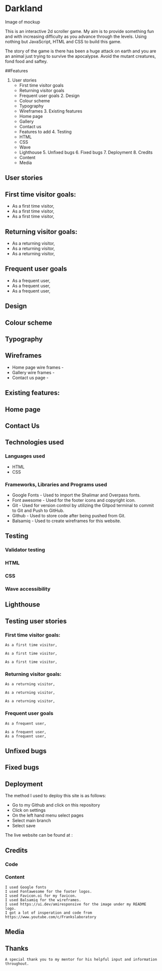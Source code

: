 # Darkland

Image of mockup

This is an interactive 2d scroller game. My aim is to provide something fun and with increasing difficulty as you advance through
the levels. Using nothing but JavaScript, HTML and CSS to build this game.

The story of the game is there has been a huge attack on earth and you are an animal just trying to survive the apocalypse. Avoid the mutant creatures, fond food and saftey.

##Features

   1. User stories
       - First time visitor goals
       - Returning visitor goals
       - Frequent user goals
    2. Design
       - Colour scheme
       - Typography
       - Wireframes
    3. Existing features
       - Home page
       - Gallery
       - Contact us
       - Features to add
    4. Testing
       - HTML
       - CSS
       - Wave
       - Lighthouse
    5. Unfixed bugs
    6. Fixed bugs
    7. Deployment
    8. Credits
       - Content
       - Media

## User stories

## First time visitor goals:

   - As a first time visitor, 
   - As a first time visitor, 
   - As a first time visitor, 

## Returning visitor goals:

   - As a returning visitor,
   - As a returning visitor, 
   - As a returning visitor,

## Frequent user goals
   - As a frequent user,
   - As a frequent user,
   - As a frequent user,

## Design

## Colour scheme

## Typography


## Wireframes
   - Home page wire frames -
   - Gallery wire frames -
   - Contact us page - 

## Existing features:


## Home page


## Contact Us



## Technologies used

### Languages used

   - HTML
   - CSS

### Frameworks, Libraries and Programs used
   - Google Fonts - Used to import the Shalimar and Overpass fonts.
   - Font awesome - Used for the footer icons and copyright icon.
   - Git - Used for version control by utilizing the Gitpod terminal to commit to Git and Push to GitHub.
   - Github - Used to store code after being pushed from Git.
   - Balsamiq - Used to create wireframes for this website.

## Testing

### Validator testing

### HTML

### CSS

### Wave accessibility

## Lighthouse

## Testing user stories

### First time visitor goals:

    As a first time visitor, 

    As a first time visitor,

    As a first time visitor,

### Returning visitor goals:

    As a returning visitor,

    As a returning visitor,

    As a returning visitor,

### Frequent user goals

    As a frequent user,

    As a frequent user,
    As a frequent user,

## Unfixed bugs

## Fixed bugs

## Deployment

The method I used to deploy this site is as follows:

- Go to my Github and click on this repository
- Click on settings 
- On the left hand menu select pages
- Select main branch 
- Select save

The live website can be found at :

## Credits

### Code

### Content

    I used Google fonts
    I used Fontawesome for the footer logos.
    I used Favicon.oi for my favicon.
    I used Balsamiq for the wireframes.
    I used https://ui.dev/amiresponsive for the image under my README logo.
    I got a lot of insperation and code from https://www.youtube.com/c/Frankslaboratory

## Media


## Thanks

    A special thank you to my mentor for his helpful input and information throughout.

